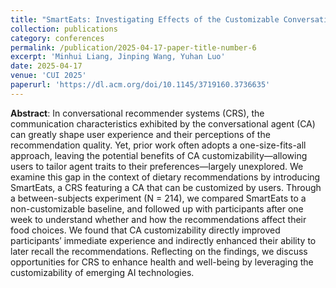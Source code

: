 ```yaml
---
title: "SmartEats: Investigating Effects of the Customizable Conversational Agent in Dietary Recommendations"
collection: publications
category: conferences
permalink: /publication/2025-04-17-paper-title-number-6
excerpt: 'Minhui Liang, Jinping Wang, Yuhan Luo'
date: 2025-04-17
venue: 'CUI 2025'
paperurl: 'https://dl.acm.org/doi/10.1145/3719160.3736635'
---
```


**Abstract**: In conversational recommender systems (CRS), the communication characteristics exhibited by the conversational agent (CA) can greatly shape user experience and their perceptions of the recommendation quality. Yet, prior work often adopts a one-size-fits-all approach, leaving the potential benefits of CA customizability—allowing users to tailor agent traits to their preferences—largely unexplored. We examine this gap in the context of dietary recommendations by introducing SmartEats, a CRS featuring a CA that can be customized by users. Through a between-subjects experiment (N = 214), we compared SmartEats to a non-customizable baseline, and followed up with participants after one week to understand whether and how the recommendations affect their food choices. We found that CA customizability directly improved participants’ immediate experience and indirectly enhanced their ability to later recall the recommendations. Reflecting on the findings, we discuss opportunities for CRS to enhance health and well-being by leveraging the customizability of emerging AI technologies.
